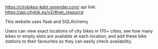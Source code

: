 https://citybikes-kdot.onrender.com/
api link: https://api.citybik.es/v2/#net_resource

This website uses flask and SQLAlchemy

Users can view exact locations of city bikes in 170+ cities, see how many bikes or empty slots are available at each location, and add these bike stations to their favourites so they can easily check availability.
